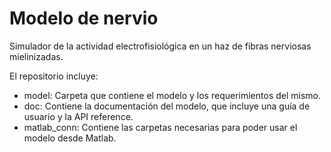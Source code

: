 # Modelo de nervio

Simulador de la actividad electrofisiológica en un haz de fibras nerviosas mielinizadas.

El repositorio incluye:

- model: Carpeta que contiene el modelo y los requerimientos del mismo.
- doc: Contiene la documentación del modelo, que incluye una guía de usuario y la API reference.
- matlab_conn: Contiene las carpetas necesarias para poder usar el modelo desde Matlab.

